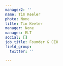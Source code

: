 ```yaml
---
manager2: ''
name: Tim Keeler
photo: None
title: Tim Keeler
manager: None
manages: ELT
social: []
job_title: Founder & CEO
field_group:
  twitter: ''

---
```


